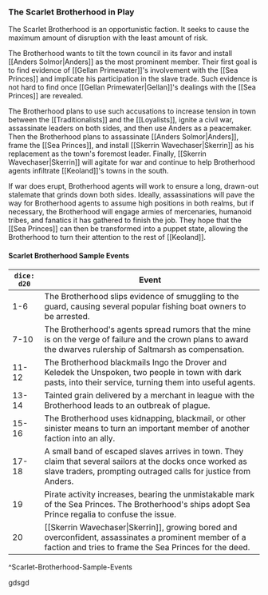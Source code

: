 ### The Scarlet Brotherhood in Play

The Scarlet Brotherhood is an opportunistic faction. It seeks to cause the maximum amount of disruption with the least amount of risk.

The Brotherhood wants to tilt the town council in its favor and install [[Anders Solmor|Anders]] as the most prominent member. Their first goal is to find evidence of [[Gellan Primewater]]'s involvement with the [[Sea Princes]] and implicate his participation in the slave trade. Such evidence is not hard to find once [[Gellan Primewater|Gellan]]'s dealings with the [[Sea Princes]] are revealed.

The Brotherhood plans to use such accusations to increase tension in town between the [[Traditionalists]] and the [[Loyalists]], ignite a civil war, assassinate leaders on both sides, and then use Anders as a peacemaker. Then the Brotherhood plans to assassinate [[Anders Solmor|Anders]], frame the [[Sea Princes]], and install [[Skerrin Wavechaser|Skerrin]] as his replacement as the town's foremost leader. Finally, [[Skerrin Wavechaser|Skerrin]] will agitate for war and continue to help Brotherhood agents infiltrate [[Keoland]]'s towns in the south.

If war does erupt, Brotherhood agents will work to ensure a long, drawn-out stalemate that grinds down both sides. Ideally, assassinations will pave the way for Brotherhood agents to assume high positions in both realms, but if necessary, the Brotherhood will engage armies of mercenaries, humanoid tribes, and fanatics it has gathered to finish the job. They hope that the [[Sea Princes]] can then be transformed into a puppet state, allowing the Brotherhood to turn their attention to the rest of [[Keoland]].

#### Scarlet Brotherhood Sample Events
| `dice: d20` | Event                                                                                                                                                                        |
| ----------- | ---------------------------------------------------------------------------------------------------------------------------------------------------------------------------- |
| 1-6         | The Brotherhood slips evidence of smuggling to the guard, causing several popular fishing boat owners to be arrested.                                                        |
| 7-10        | The Brotherhood's agents spread rumors that the mine is on the verge of failure and the crown plans to award the dwarves rulership of Saltmarsh as compensation.             |
| 11-12       | The Brotherhood blackmails Ingo the Drover and Keledek the Unspoken, two people in town with dark pasts, into their service, turning them into useful agents.                |
| 13-14       | Tainted grain delivered by a merchant in league with the Brotherhood leads to an outbreak of plague.                                                                         |
| 15-16       | The Brotherhood uses kidnapping, blackmail, or other sinister means to turn an important member of another faction into an ally.                                             |
| 17-18       | A small band of escaped slaves arrives in town. They claim that several sailors at the docks once worked as slave traders, prompting outraged calls for justice from Anders. |
| 19          | Pirate activity increases, bearing the unmistakable mark of the Sea Princes. The Brotherhood's ships adopt Sea Prince regalia to confuse the issue.                          |
| 20          | [[Skerrin Wavechaser\|Skerrin]], growing bored and overconfident, assassinates a prominent member of a faction and tries to frame the Sea Princes for the deed.                                      |
^Scarlet-Brotherhood-Sample-Events

gdsgd




